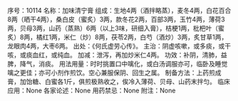 序号：10114
名称：加味清宁膏
组成：生地4两（酒拌略蒸），麦冬4两，白花百合8两（晒干4两），桑白皮（蜜炙）3两，款冬花2两，百部3两，玉竹4两，薄荷3两，贝母3两，山药（蒸熟）6两（以上3味，研细入膏），桔梗1两，枇杷叶（蜜炙）8两，橘红1两，米仁（炒）8两，茯苓2两，白芍（酒炒）3两，炙甘草1两，龙眼肉4两，大枣6两。
出处：《何氏虚劳心传》。
主治：阴虚咳嗽，或多痰，或干咳，或痰血红，或纯血。
加减：泄泻，再加炒米仁4两。
功效：补阴，清肺，益脾，降气，消痰。
用法用量：时时挑置口中噙化，或白汤调服亦可，临卧及睡觉噙之更佳；亦可小剂作煎饮。空心兼服保阴、回生之属。
制备方法：上药煎成膏，加饴糖、白蜜各1斤，俱煎极熟收之，俟冷入薄荷、贝母、山药末拌匀。
临床应用：None
各家论述：None
用药禁忌：None
附注：None
